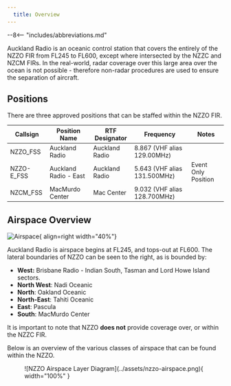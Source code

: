 ```yaml
---
  title: Overview
---
```


--8<-- "includes/abbreviations.md"

Auckland Radio is an oceanic control station that covers the entirely of the NZZO FIR from FL245 to FL600, except where intersected by the NZZC and NZCM FIRs. In the real-world, radar coverage over this large area over the ocean is not possible - therefore non-radar procedures are used to ensure the separation of aircraft.

## Positions

There are three approved positions that can be staffed within the NZZO FIR. 

| Callsign   | Position Name         | RTF Designator | Frequency                    | Notes               |
| ---------- | --------------------- | -------------- | ---------------------------- | ------------------- |
| NZZO_FSS   | Auckland Radio        | Auckland Radio | 8.867 (VHF alias 129.00MHz)  |                     |
| NZZO-E_FSS | Auckland Radio - East | Auckland Radio | 5.643 (VHF alias 131.500MHz) | Event Only Position |
| NZCM_FSS   | MacMurdo Center       | Mac Center     | 9.032 (VHF alias 128.700MHz) |                     |


## Airspace Overview

![Airspace](../assets/nzzo-area.png){ align=right width="40%"}

Auckland Radio is airspace begins at FL245, and tops-out at FL600. The lateral boundaries of NZZO can be seen to the right, as is bounded by:

  - **West:** Brisbane Radio - Indian South, Tasman and Lord Howe Island sectors.
  - **North West**: Nadi Oceanic
  - **North**: Oakland Oceanic
  - **North-East**: Tahiti Oceanic
  - **East**: Pascula
  - **South**: MacMurdo Center

It is important to note that NZZO **does not** provide coverage over, or within the NZZC FIR.

Below is an overview of the various classes of airspace that can be found within the NZZO. 

<figure markdown> 
  ![NZZO Airspace Layer Diagram](../assets/nzzo-airspace.png){ width="100%" }
</figure>

